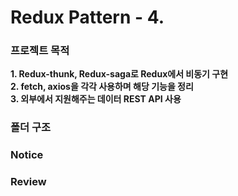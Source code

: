 # Redux Pattern - 4.

###  프로젝트 목적
**1. Redux-thunk, Redux-saga로 Redux에서 비동기 구현**  
**2. fetch, axios을 각각 사용하며 해당 기능을 정리**  
**3. 외부에서 지원해주는 데이터 REST API 사용**  


### 폴더 구조

### Notice


### Review

